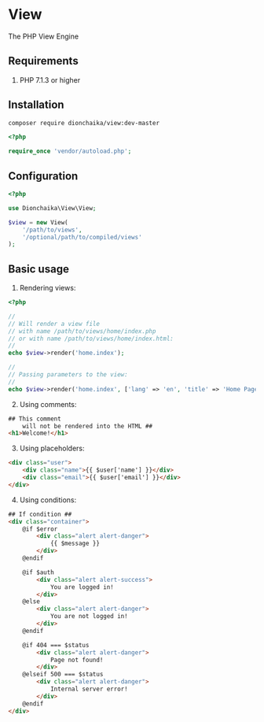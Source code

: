 # View
The PHP View Engine

## Requirements
1. PHP 7.1.3 or higher

## Installation
```bash
composer require dionchaika/view:dev-master
```

```php
<?php

require_once 'vendor/autoload.php';
```

## Configuration
```php
<?php

use Dionchaika\View\View;

$view = new View(
    '/path/to/views',
    '/optional/path/to/compiled/views'
);
```

## Basic usage
1. Rendering views:
```php
<?php

//
// Will render a view file
// with name /path/to/views/home/index.php
// or with name /path/to/views/home/index.html:
//
echo $view->render('home.index');

//
// Passing parameters to the view:
//
echo $view->render('home.index', ['lang' => 'en', 'title' => 'Home Page']);
```

2. Using comments:
```html
## This comment
    will not be rendered into the HTML ##
<h1>Welcome!</h1>
```

3. Using placeholders:
```html
<div class="user">
    <div class="name">{{ $user['name'] }}</div>
    <div class="email">{{ $user['email'] }}</div>
</div>
```

4. Using conditions:
```html
## If condition ##
<div class="container">
    @if $error
        <div class="alert alert-danger">
            {{ $message }}
        </div>
    @endif

    @if $auth
        <div class="alert alert-success">
            You are logged in!
        </div>
    @else
        <div class="alert alert-danger">
            You are not logged in!
        </div>
    @endif

    @if 404 === $status
        <div class="alert alert-danger">
            Page not found!
        </div>
    @elseif 500 === $status
        <div class="alert alert-danger">
            Internal server error!
        </div>
    @endif
</div>
```
